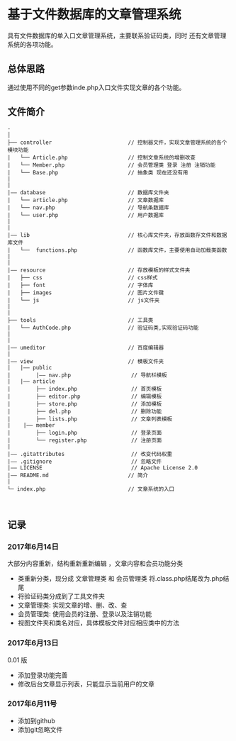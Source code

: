# 基于文件数据库的文章管理系统 
具有文件数据库的单入口文章管理系统，主要联系验证码类，同时
还有文章管理系统的各项功能。

## 总体思路 
通过使用不同的get参数inde.php入口文件实现文章的各个功能。

## 文件简介 

```
·
│
├── controller                        // 控制器文件，实现文章管理系统的各个模块功能
|	└── Article.php                   // 控制文章系统的增删改查
|	└── Member.php                    // 会员管理类 登录 注册 注销功能 
|   └── Base.php                      // 抽象类 现在还没有用
|
|
|—— database                          // 数据库文件夹
|	└── article.php                   // 文章数据库
|	└── nav.php                       // 导航条数据库
|	└── user.php                      // 用户数据库
|
|
|—— lib                               // 核心库文件夹，存放函数存文件和数据库文件
|	└──  functions.php                // 函数库文件，主要使用自动加载类函数
|
|
|—— resource                          // 存放模板的样式文件夹
|	├── css                    		  // css样式
|	├── font                          // 字体库
|	├── images                 		  // 图片文件键
|	└── js						      // js文件夹
|
|
├── tools                             // 工具类
|   └── AuthCode.php                  // 验证码类,实现验证码功能  
|
|
|—— umeditor                          // 百度编辑器
|
|—— view                              // 模板文件夹 
|   |—— public
|        |—— nav.php                   // 导航栏模板
|   |—— article
|        ├── index.php                 // 首页模板
|        ├── editor.php                // 编辑模板
|        ├── store.php                 // 添加模板
|        ├── del.php                   // 删除功能 
|        ├── lists.php                 // 文章列表模板
|    |—— member
|	     ├── login.php                 // 登录页面
|        └── register.php              // 注册页面
|
|—— .gitattributes                     // 改变代码权重
|—— .gitignore                         // 忽略文件 
|—— LICENSE                            // Apache License 2.0
|—— README.md                         // 简介
|
└─ index.php                          // 文章系统的入口



```

## 记录 

### 2017年6月14日 

 大部分内容重新，结构重新重新编辑 ，文章内容和会员功能分类 
* 类重新分类，现分成 文章管理类 和 会员管理类  将.class.php结尾改为.php结尾
* 将验证码类分成到了工具文件夹
* 文章管理类: 实现文章的增、删、改、查 
* 会员管理类: 使用会员的注册、登录以及注销功能 
* 视图文件夹和类名对应，具体模板文件对应相应类中的方法



### 2017年6月13日 
0.01 版
* 添加登录功能完善 
* 修改后台文章显示列表，只能显示当前用户的文章


### 2017年6月11号
* 添加到github
* 添加git忽略文件


